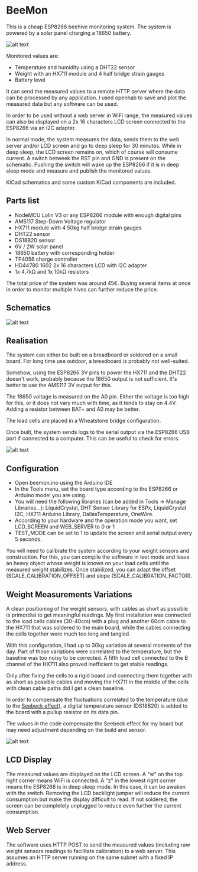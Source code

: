 # BeeMon

This is a cheap ESP8266 beehive monitoring system. The system is powered by a solar panel charging a 18650 battery.

![alt text](setup.png "Weight sensor calibration")

Monitored values are:
- Temperature and humidity using a DHT22 sensor
- Weight with an HX711 module and 4 half bridge strain gauges
- Battery level

It can send the measured values to a remote HTTP server where the data can be processed by any application. I used openhab to save and plot the measured data but any software can be used.

In order to be used without a web server in WiFi range, the measured values can also be displayed on a 2x 16 characters LCD screen connected to the ESP8266 via an I2C adapter. 

In normal mode, the system measures the data, sends them to the web server and/or LCD screen and go to deep sleep for 30 minutes. While in deep sleep, the LCD screen remains on, which of course will consume current. A switch betweek the RST pin and GND is present on the schematic. Pushing the switch will wake up the ESP8266 if it is in deep sleep mode and measure and publish the monitored values.

KiCad schematics and some custom KiCad components are included. 

## Parts list

- NodeMCU Lolin V3 or any ESP8266 module with enough digital pins
- AMS117 Step-Down Voltage regulator
- HX711 module with 4 50kg half bridge strain gauges
- DHT22 sensor
- DS18B20 sensor
- 6V / 2W solar panel
- 18650 battery with corresponding holder
- TP4056 charge controller
- HD44780 1602 2x 16 characters LCD with I2C adapter
- 1x 4.7kΩ and 1x 10kΩ resistors

The total price of the system was around 45€. Buying several items at once in order to monitor multiple hives can  further reduce the price.

## Schematics

![alt text](schematic.png "System schematics")

## Realisation

The system can either be built on a breadboard or soldered on a small board. For long time use outdoor, a breadboard is probably not well-suited.

Somehow, using the ESP8266 3V pins to power the HX711 and the DHT22 doesn't work, probably because the 18650 output is not sufficient. It's better to use the AMS117 3V output for this.

The 18650 voltage is measured on the A0 pin. Either the voltage is too high for this, or it does not vary much with time, as it tends to stay on 4.4V. Adding a resistor between BAT+ and A0 may be better.

The load cells are placed in a Wheatstone bridge configuration.

Once built, the system sends logs to the serial output via the ESP8266 USB port if connected to a computer. This can be useful to check for errors.

![alt text](board.png "Finished board")

## Configuration

- Open beemon.ino using the Arduino IDE
- In the Tools menu, set the board type according to the ESP8266 or Arduino model you are using.
- You will need the following libraries (can be added in Tools -> Manage Libraries...): LiquidCrystal, DHT Sensor Library for ESPx, LiquidCrystal I2C, HX711 Arduino Library, DallasTemperature, OneWire.
- According to your hardware and the operation mode you want, set LCD_SCREEN and WEB_SERVER to 0 or 1
- TEST_MODE can be set to 1 to update the screen and serial output every 5 seconds.

You will need to calibrate the system according to your weight sensors and construction. For this, you can compile the software in test mode and leave an heavy object whose weight is known on your load cells until the measured weight stabilizes. 
Once stabilized, you can adapt the offset (SCALE_CALIBRATION_OFFSET) and slope (SCALE_CALIBRATION_FACTOR). 

## Weight Measurements Variations

A clean positioning of the weight sensors, with cables as short as possible is primordial to get meaningful readings. My first installation was connected to the load cells cables (30-40cm) with a plug and another 60cm cable to the HX711 that was soldered to the main board, while the cables connecting the cells together were much too long and tangled.

With this configuration, I had up to 30kg variation at several moments of the day. Part of those variations were correlated to the temperature, but the baseline was too noisy to be corrected. A fifth load cell connected to the B channel of the HX711 also proved inefficient to get stable readings.

Only after fixing the cells to a rigid board and connecting them together with as short as possible cables and moving the HX711 in the middle of the cells with clean cable paths did I get a clean baseline.

In order to compensate the fluctuations correlated to the temperature (due to the [Seebeck effect](https://en.wikipedia.org/wiki/Thermoelectric_effect#Seebeck_effect)), a digital temperature sensor (DS18B20) is added to the board with a pullup resistor on its data pin.

The values in the code compensate the Seebeck effect for my board but may need adjustment depending on the build and sensor.

![alt text](weight_sensors.png "Weight sensors board")

## LCD Display

The measured values are displayed on the LCD screen. A "w" on the top right corner means WiFi is connected. A "z" in the lowest right corner means the ESP8266 is in deep sleep mode. In this case, it can be awaken with the switch. Removing the LCD backlight jumper will reduce the current consumption but make the display difficult to read. If not soldered, the screen can be completely unplugged to reduce even further the current consumption.


## Web Server

The software uses HTTP POST to send the measured values (including raw weight sensors readings to facilitate calibration) to a web server. This assumes an HTTP server running on the same subnet with a fixed IP address. 